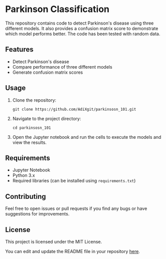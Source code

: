# Parkinson Classification

This repository contains code to detect Parkinson's disease using three different models. It also provides a confusion matrix score to demonstrate which model performs better. The code has been tested with random data.

## Features
- Detect Parkinson's disease
- Compare performance of three different models
- Generate confusion matrix scores

## Usage
1. Clone the repository:
   ```
   git clone https://github.com/AdiXgit/parkinsosn_101.git
   ```
2. Navigate to the project directory:
   ```
   cd parkinsosn_101
   ```
3. Open the Jupyter notebook and run the cells to execute the models and view the results.

## Requirements
- Jupyter Notebook
- Python 3.x
- Required libraries (can be installed using `requirements.txt`)

## Contributing
Feel free to open issues or pull requests if you find any bugs or have suggestions for improvements.

## License
This project is licensed under the MIT License.

You can edit and update the README file in your repository [here](https://github.com/AdiXgit/parkinsosn_101/edit/main/README.md).
